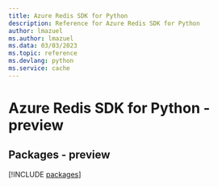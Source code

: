 ```yaml
---
title: Azure Redis SDK for Python
description: Reference for Azure Redis SDK for Python
author: lmazuel
ms.author: lmazuel
ms.data: 03/03/2023
ms.topic: reference
ms.devlang: python
ms.service: cache
---
```

# Azure Redis SDK for Python - preview
## Packages - preview
[!INCLUDE [packages](redis-index.md)]